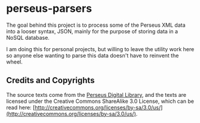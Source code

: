 # perseus-parsers

The goal behind this project is to process some of the Perseus XML data into a looser syntax, JSON, mainly for the purpose of storing data in a NoSQL database.

I am doing this for personal projects, but willing to leave the utility work here so anyone else wanting to parse this data doesn't have to reinvent the wheel.

## Credits and Copyrights

The source texts come from the [Perseus Digital Library](http://www.perseus.tufts.edu/hopper/), and the texts are licensed under the Creative Commons ShareAlike 3.0 License, which can be read here: [http://creativecommons.org/licenses/by-sa/3.0/us/](http://creativecommons.org/licenses/by-sa/3.0/us/).
